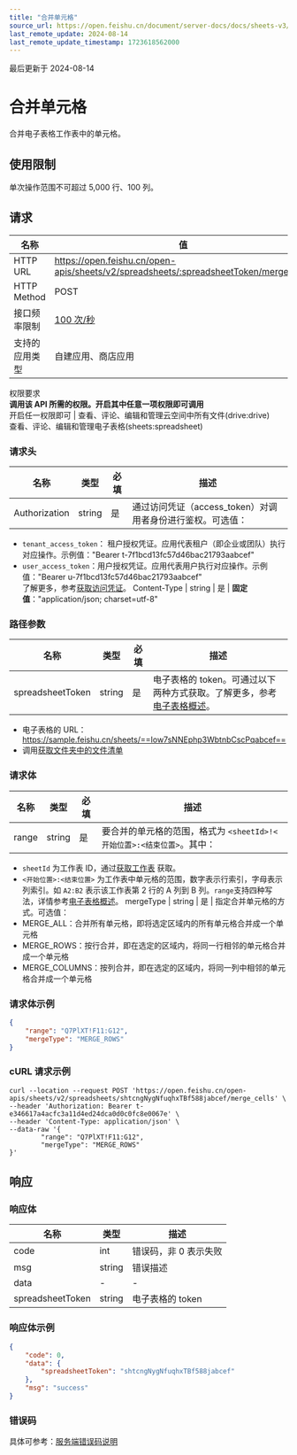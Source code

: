 ```yaml
---
title: "合并单元格"
source_url: https://open.feishu.cn/document/server-docs/docs/sheets-v3/data-operation/merge-cells
last_remote_update: 2024-08-14
last_remote_update_timestamp: 1723618562000
---
```

最后更新于 2024-08-14

# 合并单元格

合并电子表格工作表中的单元格。

## 使用限制

单次操作范围不可超过 5,000 行、100 列。

## 请求
名称 | 值
---|---
HTTP URL | https://open.feishu.cn/open-apis/sheets/v2/spreadsheets/:spreadsheetToken/merge_cells
HTTP Method | POST
接口频率限制 | [100 次/秒](https://open.feishu.cn/document/ukTMukTMukTM/uUzN04SN3QjL1cDN)
支持的应用类型 | 自建应用、商店应用
权限要求  
 **调用该 API 所需的权限。开启其中任意一项权限即可调用**  
开启任一权限即可 | 查看、评论、编辑和管理云空间中所有文件(drive:drive)  
查看、评论、编辑和管理电子表格(sheets:spreadsheet)

### 请求头

名称 | 类型 | 必填 | 描述
--- | --- | --- | ---
Authorization | string | 是 | 通过访问凭证（access_token）对调用者身份进行鉴权。可选值：  
- `tenant_access_token`：        租户授权凭证。应用代表租户（即企业或团队）执行对应操作。示例值："Bearer t-7f1bcd13fc57d46bac21793aabcef"  
- `user_access_token`：用户授权凭证。应用代表用户执行对应操作。示例值："Bearer u-7f1bcd13fc57d46bac21793aabcef"  
了解更多，参考[获取访问凭证](https://open.feishu.cn/document/ukTMukTMukTM/uMTNz4yM1MjLzUzM)。
Content-Type | string | 是 | **固定值**："application/json; charset=utf-8"

### 路径参数

名称 | 类型 | 必填 | 描述
--- | --- | --- | ---
spreadsheetToken | string | 是 | 电子表格的 token。可通过以下两种方式获取。了解更多，参考[电子表格概述](https://open.feishu.cn/document/ukTMukTMukTM/uATMzUjLwEzM14CMxMTN/overview)。  
- 电子表格的 URL：https://sample.feishu.cn/sheets/==Iow7sNNEphp3WbtnbCscPqabcef==  
- 调用[获取文件夹中的文件清单](https://open.feishu.cn/document/uAjLw4CM/ukTMukTMukTM/reference/drive-v1/file/list)

### 请求体

名称 | 类型 | 必填 | 描述
--- | --- | --- | ---
range | string | 是 | 要合并的单元格的范围，格式为 `<sheetId>!<开始位置>:<结束位置>`。其中：  
- `sheetId` 为工作表 ID，通过[获取工作表](https://open.feishu.cn/document/ukTMukTMukTM/uUDN04SN0QjL1QDN/sheets-v3/spreadsheet-sheet/query) 获取。  
- `<开始位置>:<结束位置>` 为工作表中单元格的范围，数字表示行索引，字母表示列索引。如 `A2:B2` 表示该工作表第 2 行的 A 列到 B 列。`range`支持四种写法，详情参考[电子表格概述](https://open.feishu.cn/document/ukTMukTMukTM/uATMzUjLwEzM14CMxMTN/overview)。
mergeType | string | 是 | 指定合并单元格的方式。可选值：  
- MERGE_ALL：合并所有单元格，即将选定区域内的所有单元格合并成一个单元格  
- MERGE_ROWS：按行合并，即在选定的区域内，将同一行相邻的单元格合并成一个单元格  
- MERGE_COLUMNS：按列合并，即在选定的区域内，将同一列中相邻的单元格合并成一个单元格

### 请求体示例
```json
{
    "range": "Q7PlXT!F11:G12", 
    "mergeType": "MERGE_ROWS"
}
```
### cURL  请求示例
```
curl --location --request POST 'https://open.feishu.cn/open-apis/sheets/v2/spreadsheets/shtcngNygNfuqhxTBf588jabcef/merge_cells' \
--header 'Authorization: Bearer t-e346617a4acfc3a11d4ed24dca0d0c0fc8e0067e' \
--header 'Content-Type: application/json' \
--data-raw '{
        "range": "Q7PlXT!F11:G12", 
        "mergeType": "MERGE_ROWS"
}'
```
## 响应
### 响应体

名称 | 类型 | 描述
--- | --- | ---
code | int | 错误码，非 0 表示失败
msg | string | 错误描述
data | \- | \-
spreadsheetToken | string | 电子表格的 token

### 响应体示例
```json
{
    "code": 0,
    "data": {
        "spreadsheetToken": "shtcngNygNfuqhxTBf588jabcef"
    },
    "msg": "success"
}

```
### 错误码

具体可参考：[服务端错误码说明](https://open.feishu.cn/document/ukTMukTMukTM/ugjM14COyUjL4ITN)
